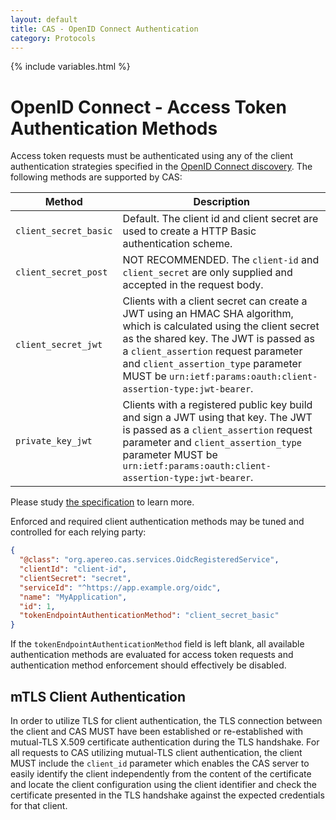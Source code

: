 ```yaml
---
layout: default
title: CAS - OpenID Connect Authentication
category: Protocols
---
```

{% include variables.html %}

# OpenID Connect - Access Token Authentication Methods

Access token requests must be authenticated using any of the client authentication strategies
specified in the [OpenID Connect discovery](OIDC-Authentication-Discovery.html). The following methods are supported by CAS:

| Method                | Description                                                                                                                                                                                                                                                                                                   |
|-----------------------|---------------------------------------------------------------------------------------------------------------------------------------------------------------------------------------------------------------------------------------------------------------------------------------------------------------|
| `client_secret_basic` | Default. The client id and client secret are used to create a HTTP Basic authentication scheme.                                                                                                                                                                                                               |
| `client_secret_post`  | NOT RECOMMENDED. The `client-id` and `client_secret` are only supplied and accepted in the request body.                                                                                                                                                                                                      |
| `client_secret_jwt`   | Clients with a client secret can create a JWT using an HMAC SHA algorithm, which is calculated using the client secret as the shared key. The JWT is passed as a `client_assertion` request parameter and `client_assertion_type` parameter MUST be `urn:ietf:params:oauth:client-assertion-type:jwt-bearer`. |
| `private_key_jwt`     | Clients with a registered public key build and sign a JWT using that key. The JWT is passed as a `client_assertion` request parameter and `client_assertion_type` parameter MUST be `urn:ietf:params:oauth:client-assertion-type:jwt-bearer`.                                                                 |

Please study [the specification](https://openid.net/specs/openid-connect-core-1_0.html) to learn more.
                         
Enforced and required client authentication methods may be tuned and controlled for each relying party:

```json
{
  "@class": "org.apereo.cas.services.OidcRegisteredService",
  "clientId": "client-id",
  "clientSecret": "secret",
  "serviceId": "^https://app.example.org/oidc",
  "name": "MyApplication",
  "id": 1,
  "tokenEndpointAuthenticationMethod": "client_secret_basic"
}
```

If the `tokenEndpointAuthenticationMethod` field is left blank, all available authentication methods are evaluated for access token requests
and authentication method enforcement should effectively be disabled.

## mTLS Client Authentication

In order to utilize TLS for client authentication, the TLS connection between the client and CAS MUST have been established 
or re-established with mutual-TLS X.509 certificate authentication during the TLS handshake. For all requests to CAS 
utilizing mutual-TLS client authentication, the client MUST include the `client_id` parameter which enables the 
CAS server to easily identify the client independently from the content of the certificate and 
locate the client configuration using the client identifier and check the certificate presented in 
the TLS handshake against the expected credentials for that client. 
